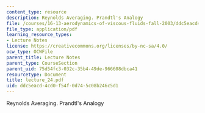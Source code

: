 ```yaml
---
content_type: resource
description: Reynolds Averaging. Prandtl's Analogy
file: /courses/16-13-aerodynamics-of-viscous-fluids-fall-2003/ddc5eacd4cd0f54f0d745c08b246c5d1_lecture_24.pdf
file_type: application/pdf
learning_resource_types:
- Lecture Notes
license: https://creativecommons.org/licenses/by-nc-sa/4.0/
ocw_type: OCWFile
parent_title: Lecture Notes
parent_type: CourseSection
parent_uid: 75d54fc3-032c-35b4-49de-966608dbca41
resourcetype: Document
title: lecture_24.pdf
uid: ddc5eacd-4cd0-f54f-0d74-5c08b246c5d1
---
```

Reynolds Averaging. Prandtl's Analogy